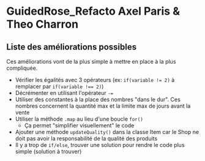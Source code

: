 # GuidedRose_Refacto Axel Paris & Theo Charron

## Liste des améliorations possibles

Ces améliorations vont de la plus simple à mettre en place à la plus compliquée.

- Vérifier les égalités avec 3 opérateurs (ex: `if(variable != 2)` à remplacer par `if(variable !== 2)`)
- Décrémenter en utilisant l'opérateur `-=`
- Utiliser des constantes à la place des nombres "dans le dur". Ces nombres concernent la quantité max et la limite max de jours avant la vente
- Utiliser la méthode `.map` au lieu d'une boucle `for()`
  - Ça permet "simplifier visuellement" le code
- Ajouter une méthode `updateQuality()` dans la classe Item car le Shop ne doit pas avoir la responsabilité de la qualité des produits
- Il y a trop de `if/else`, trouver une solution pour rendre le code plus simple (solution à trouver)
